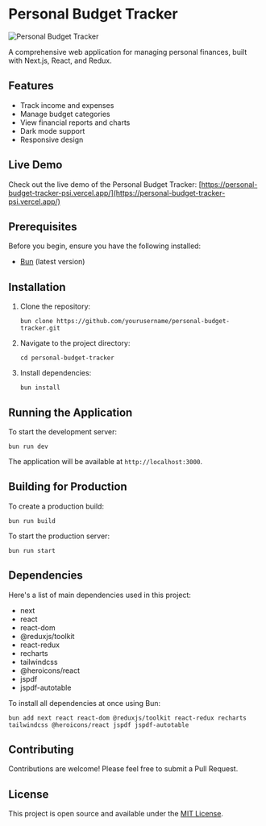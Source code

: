 # Personal Budget Tracker

![Personal Budget Tracker](https://sjc.microlink.io/As812L2HP-zRNSqlSeNF18E22ZhYE9LGRKcCunlOVOKjTjfHqtXlzwfsCZ0EWL_GFU2khXi0-qhTwdBdusqd_w.jpeg)

A comprehensive web application for managing personal finances, built with Next.js, React, and Redux.

## Features

- Track income and expenses
- Manage budget categories
- View financial reports and charts
- Dark mode support
- Responsive design

## Live Demo

Check out the live demo of the Personal Budget Tracker:
[https://personal-budget-tracker-psi.vercel.app/](https://personal-budget-tracker-psi.vercel.app/)

## Prerequisites

Before you begin, ensure you have the following installed:
- [Bun](https://bun.sh/) (latest version)

## Installation

1. Clone the repository:
   ```
   bun clone https://github.com/yourusername/personal-budget-tracker.git
   ```

2. Navigate to the project directory:
   ```
   cd personal-budget-tracker
   ```

3. Install dependencies:
   ```
   bun install
   ```

## Running the Application

To start the development server:

```
bun run dev
```

The application will be available at `http://localhost:3000`.

## Building for Production

To create a production build:

```
bun run build
```

To start the production server:

```
bun run start
```

## Dependencies

Here's a list of main dependencies used in this project:

- next
- react
- react-dom
- @reduxjs/toolkit
- react-redux
- recharts
- tailwindcss
- @heroicons/react
- jspdf
- jspdf-autotable

To install all dependencies at once using Bun:

```
bun add next react react-dom @reduxjs/toolkit react-redux recharts tailwindcss @heroicons/react jspdf jspdf-autotable
```

## Contributing

Contributions are welcome! Please feel free to submit a Pull Request.

## License

This project is open source and available under the [MIT License](LICENSE).
